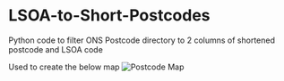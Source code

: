 # LSOA-to-Short-Postcodes
Python code to filter ONS Postcode directory to 2 columns of shortened postcode and LSOA code

Used to create the below map
![Postcode Map](https://github.com/ConnorMerrell/LSOA-to-Short-Postcodes/assets/138818788/8749a415-204b-4cb8-ba3e-0b33da20ab11)
